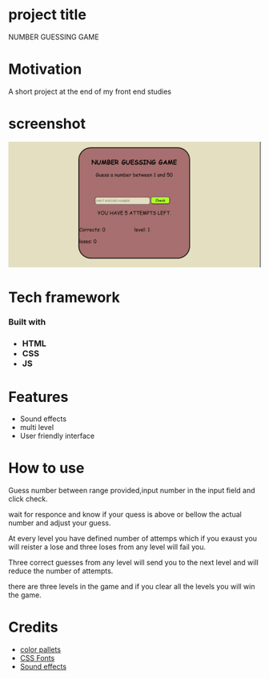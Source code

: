 <h1>project title</h1>
<p>NUMBER GUESSING GAME</p>

<h1>Motivation</h1>
<p>A short project at the end of my front end studies </p>
<h1>screenshot</h1>
<img src="./numbaer guessing game.png">

<h1>Tech framework</h1>
<h3>Built with<h3>
<ul>
<li>HTML</li>
<li>CSS</li>
<li>JS</li>
</ul>
<h1>Features</h1>
<ul>
<li>Sound effects</li>
<li>multi level</li>
<li>User friendly interface</li>
</ul>
<h1>How to use</h1>
<p>Guess number between range provided,input number in the input field and click check.</p>
<p>wait for responce and know if your quess is above or bellow the actual number and adjust your guess.</p>
<p>At every level you have defined number of attemps which if you exaust you will reister a lose and three loses from any level will fail you.</p>
<p>Three correct guesses from any level will send you to the next level and will reduce the number of attempts.</p>
<p>there are three levels in the game and if you clear all the levels you will win the game.</p>

<h1>Credits</h1>
<ul>
<li><a href="https://colorhunt.co/">color pallets</a></li>
<li><a href="https://www.w3.org/Style/Examples/007/fonts.en.html">CSS Fonts</a></li>
<li><a href="https://mixkit.co/">Sound effects</a></li>
</ul>


